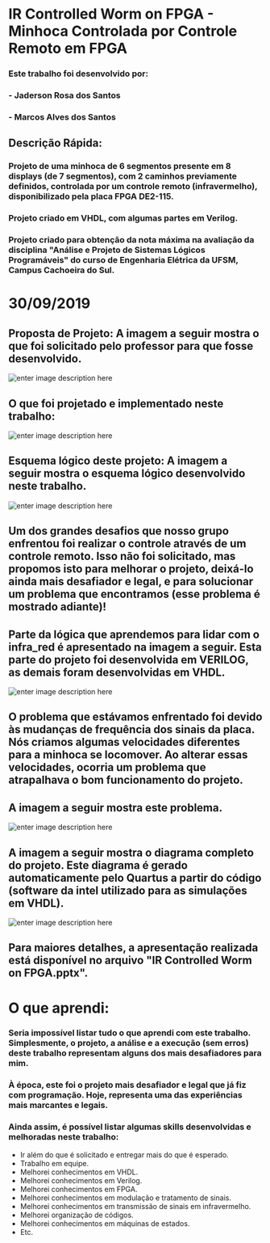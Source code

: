 # IR Controlled Worm on FPGA - Minhoca Controlada por Controle Remoto em FPGA 


### Este trabalho foi desenvolvido por:
### - Jaderson Rosa dos Santos 
### - Marcos Alves dos Santos 

## Descrição Rápida: 

### Projeto de uma minhoca de 6 segmentos presente em 8 displays (de 7 segmentos), com 2 caminhos previamente definidos, controlada por um controle remoto (infravermelho), disponibilizado pela placa FPGA DE2-115. 

### Projeto criado em VHDL, com algumas partes em Verilog. 

### Projeto criado para obtenção da nota máxima na avaliação da disciplina "Análise e Projeto de Sistemas Lógicos Programáveis" do curso de Engenharia Elétrica da UFSM, Campus Cachoeira do Sul. 

# 30/09/2019



## Proposta de Projeto: A imagem a seguir mostra o que foi solicitado pelo professor para que fosse desenvolvido. 

![enter image description here](https://github.com/mrcsantos1/IR-Controlled-Worm-on-FPGA/blob/master/proposta_solicitada.png?raw=true) 

## O que foi projetado e implementado neste trabalho: 

![enter image description here](https://github.com/mrcsantos1/IR-Controlled-Worm-on-FPGA/blob/master/proposta_desenvolvida.png?raw=true) 

## Esquema lógico deste projeto: A imagem a seguir mostra o esquema lógico desenvolvido neste trabalho. 

![enter image description here](https://github.com/mrcsantos1/IR-Controlled-Worm-on-FPGA/blob/master/logica_projeto.jpg?raw=true)

## Um dos grandes desafios que nosso grupo enfrentou foi realizar o controle através de um controle remoto. Isso não foi solicitado, mas propomos isto para melhorar o projeto, deixá-lo ainda mais desafiador e legal, e para solucionar um problema que encontramos (esse problema é mostrado adiante)! 

## Parte da lógica que aprendemos para lidar com o infra_red é apresentado na imagem a seguir. Esta parte do projeto foi desenvolvida em VERILOG, as demais foram desenvolvidas em VHDL. 

![enter image description here](https://github.com/mrcsantos1/IR-Controlled-Worm-on-FPGA/blob/master/infra_red.png?raw=true)


## O problema que estávamos enfrentado foi devido às mudanças de frequência dos sinais da placa. Nós criamos algumas velocidades diferentes para a minhoca se locomover. Ao alterar essas velocidades, ocorria um problema que atrapalhava o bom funcionamento do projeto. 

## A imagem a seguir mostra este problema. 


![enter image description here](https://github.com/mrcsantos1/IR-Controlled-Worm-on-FPGA/blob/master/problema_enfrentado.png?raw=true)


## A imagem a seguir mostra o diagrama completo do projeto. Este diagrama é gerado automaticamente pelo Quartus a partir do código (software da intel utilizado para as simulações em VHDL). 

![enter image description here](https://github.com/mrcsantos1/IR-Controlled-Worm-on-FPGA/blob/master/circuito_completo.png?raw=true)


## Para maiores detalhes, a apresentação realizada está disponível no arquivo "IR Controlled Worm on FPGA.pptx". 

# O que aprendi: 

### Seria impossível listar tudo o que aprendi com este trabalho. Simplesmente, o projeto, a análise e a execução (sem erros) deste trabalho representam alguns dos mais desafiadores para mim. 

### À época, este foi o projeto mais desafiador e legal que já fiz com programação. Hoje, representa uma das experiências mais marcantes e legais. 

### Ainda assim, é possível listar algumas skills desenvolvidas e melhoradas neste trabalho: 

- Ir além do que é solicitado e entregar mais do que é esperado. 
- Trabalho em equipe. 
- Melhorei conhecimentos em VHDL. 
- Melhorei conhecimentos em Verilog. 
- Melhorei conhecimentos em FPGA. 
- Melhorei conhecimentos em modulação e tratamento de sinais. 
- Melhorei conhecimentos em transmissão de sinais em infravermelho. 
- Melhorei organização de códigos. 
- Melhorei conhecimentos em máquinas de estados. 
- Etc. 

